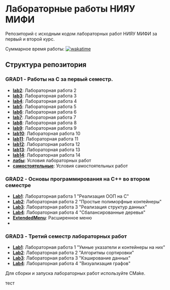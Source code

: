 # Лабораторные работы НИЯУ МИФИ

Репозиторий с исходным кодом лабораторных работ НИЯУ МИФИ за первый и второй курс.

Суммарное время работы: [![wakatime](https://wakatime.com/badge/user/9d3bafbb-e12d-4d43-97e9-8f5ac109f572/project/c9e393b0-8c7b-4733-b8d1-cfe2d3e49c86.svg)](https://wakatime.com/badge/user/9d3bafbb-e12d-4d43-97e9-8f5ac109f572/project/c9e393b0-8c7b-4733-b8d1-cfe2d3e49c86)

## Структура репозитория

### GRAD1 - Работы на C за первый семестр.

- **[lab2](https://github.com/ResQkiT/MEPHI_CODEBASE/tree/main/GRAD1/lab2)**: Лабораторная работа 2
- **[lab3](https://github.com/ResQkiT/MEPHI_CODEBASE/tree/main/GRAD1/lab3)**: Лабораторная работа 3
- **[lab4](https://github.com/ResQkiT/MEPHI_CODEBASE/tree/main/GRAD1/lab4)**: Лабораторная работа 4
- **[lab5](https://github.com/ResQkiT/MEPHI_CODEBASE/tree/main/GRAD1/lab5)**: Лабораторная работа 5
- **[lab6](https://github.com/ResQkiT/MEPHI_CODEBASE/tree/main/GRAD1/lab6)**: Лабораторная работа 6
- **[lab7](https://github.com/ResQkiT/MEPHI_CODEBASE/tree/main/GRAD1/lab7)**: Лабораторная работа 7
- **[lab8](https://github.com/ResQkiT/MEPHI_CODEBASE/tree/main/GRAD1/lab8)**: Лабораторная работа 8
- **[lab9](https://github.com/ResQkiT/MEPHI_CODEBASE/tree/main/GRAD1/lab9)**: Лабораторная работа 9
- **[lab10](https://github.com/ResQkiT/MEPHI_CODEBASE/tree/main/GRAD1/lab10)**: Лабораторная работа 10
- **[lab11](https://github.com/ResQkiT/MEPHI_CODEBASE/tree/main/GRAD1/lab11)**: Лабораторная работа 11
- **[lab12](https://github.com/ResQkiT/MEPHI_CODEBASE/tree/main/GRAD1/lab12)**: Лабораторная работа 12
- **[lab13](https://github.com/ResQkiT/MEPHI_CODEBASE/tree/main/GRAD1/lab13)**: Лабораторная работа 13
- **[lab14](https://github.com/ResQkiT/MEPHI_CODEBASE/tree/main/GRAD1/lab14)**: Лабораторная работа 14
- **[лабы](https://github.com/ResQkiT/MEPHI_CODEBASE/tree/main/GRAD1/лабы)**: Условия лабораторных работ
- **[самостоятельные](https://github.com/ResQkiT/MEPHI_CODEBASE/tree/main/GRAD1/самостоятельные)**: Условия самостоятельных работ

### GRAD2 - Основы программирования на C++ во втором семестре

- **[Lab1](https://github.com/ResQkiT/MEPHI_CODEBASE/tree/main/GRAD2/Lab1)**: Лабораторная работа 1 "Реализация ООП на C"
- **[Lab2](https://github.com/ResQkiT/MEPHI_CODEBASE/tree/main/GRAD2/Lab2)**: Лабораторная работа 2 "Простые полиморфные контейнеры"
- **[Lab3](https://github.com/ResQkiT/MEPHI_CODEBASE/tree/main/GRAD2/Lab3)**: Лабораторная работа 3 "Реализация структур данных"
- **[Lab4](https://github.com/ResQkiT/MEPHI_CODEBASE/tree/main/GRAD2/Lab4)**: Лабораторная работа 4 "Сбалансированные деревья"
- **[ExtendedMenu](https://github.com/ResQkiT/MEPHI_CODEBASE/tree/main/GRAD2/ExtendedMenu)**: Расширенное меню
- 
### GRAD3 - Третий семестр лабораторных работ

- **[Lab1](https://github.com/ResQkiT/MEPHI_CODEBASE/tree/main/GRAD3/Lab1)**: Лабораторная работа 1 "Умные указатели и контейнеры на них" 
- **[Lab2](https://github.com/ResQkiT/MEPHI_CODEBASE/tree/main/GRAD3/Lab2)**: Лабораторная работа 2 "Алгоритмы сортировки"
- **[Lab3](https://github.com/ResQkiT/MEPHI_CODEBASE/tree/main/GRAD3/Lab3)**: Лабораторная работа 3 "Кэширование данных"
- **[Lab4](https://github.com/ResQkiT/MEPHI_CODEBASE/tree/main/GRAD3/Lab4)**: Лабораторная работа 4 "Визуализация графов"

Для сборки и запуска лабораторных работ используйте CMake.

тест
